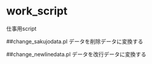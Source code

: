 work_script
===========

仕事用script

##change_sakujodata.pl
データを削除データに変換する

##change_newlinedata.pl
データを改行データに変換する

